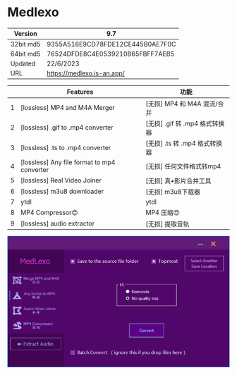 # Medlexo
| Version   | 9.7                              |
|-----------|----------------------------------|
| 32bit md5 | 9355A516E9CD78FDE12CE445B0AE7F0C |
| 64bit md5 | 76524DFDE8C4E0539210B65FBFF7AEB5 |
| Updated   | 22/6/2023                        |
| URL       | https://medlexo.is-an.app/       |

|   | Features                                    | 功能                          |
|---|---------------------------------------------|-------------------------------|
| 1 | [lossless] MP4 and M4A Merger               | [无损] MP4 和 M4A 混流/合并    |
| 2 | [lossless] .gif to .mp4 converter           | [无损] .gif 转 .mp4 格式转换器 |
| 3 | [lossless] .ts to .mp4 converter            | [无损] .ts 转 .mp4 格式转换器  |
| 4 | [lossless] Any file format to mp4 converter | [无损] 任何文件格式转mp4       |
| 5 | [lossless] Real Video Joiner                | [无损] 真•影片合并工具         |
| 6 | [lossless] m3u8 downloader                  | [无损] m3u8下载器             |
| 7 | ytdl                                        | ytdl                         |
| 8 | MP4 Compressor😍                           | MP4 压缩😍                   |
| 9 | [lossless] audio extractor                  | [无损] 提取音轨               |

[![medlexo lossless convert video to mp4](loseless-easy-convert-ts-to-mp4.png)](https://medlexo.is-an.app/)
